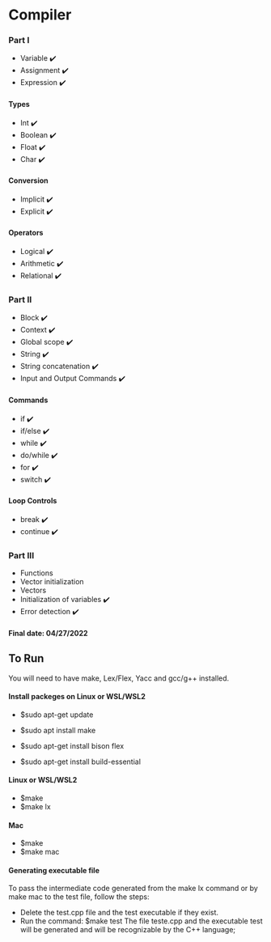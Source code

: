 # Compiler

### Part I
- Variable ✔️
- Assignment ✔️
- Expression ✔️
#### Types
- Int ✔️
- Boolean ✔️
- Float ✔️
- Char ✔️
#### Conversion
- Implicit ✔️
- Explicit ✔️
#### Operators
- Logical ✔️
- Arithmetic ✔️
- Relational ✔️


### Part II
- Block ✔️
- Context ✔️
- Global scope ✔️
- String ✔️
- String concatenation ✔️
- Input and Output Commands ✔️
#### Commands
- if ✔️
- if/else ✔️
- while ✔️
- do/while ✔️
- for ✔️
- switch ✔️
#### Loop Controls
- break ✔️
- continue ✔️


### Part III
- Functions
- Vector initialization
- Vectors
- Initialization of variables ✔️
- Error detection ✔️


#### Final date: 04/27/2022


## To Run
You will need to have make, Lex/Flex, Yacc and gcc/g++ installed.

#### Install packeges on Linux or WSL/WSL2
- $sudo apt-get update

- $sudo apt install make
- $sudo apt-get install bison flex

- $sudo apt-get install build-essential

#### Linux or WSL/WSL2
- $make
- $make lx

#### Mac
- $make
- $make mac

#### Generating executable file
To pass the intermediate code generated from the make lx command or by make mac to the test file, follow the steps:
- Delete the test.cpp file and the test executable if they exist.
- Run the command: $make test
The file teste.cpp and the executable test will be generated and will be recognizable by the C++ language;
